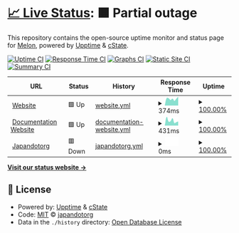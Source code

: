 # [📈 Live Status](https://upptime.github.io/upptime): <!--live status--> **🟧 Partial outage**

This repository contains the open-source uptime monitor and status page for [Melon](https://botmelon.vercel.app), powered by [Upptime](https://github.com/upptime/upptime) & [cState](https://github.com/cstate/cstate).

[![Uptime CI](https://github.com/japandotorg/melon-status/workflows/Uptime%20CI/badge.svg)](https://github.com/japandotorg/melon-status/actions?query=workflow%3A%22Uptime+CI%22)
[![Response Time CI](https://github.com/japandotorg/melon-status/workflows/Response%20Time%20CI/badge.svg)](https://github.com/japandotorg/melon-status/actions?query=workflow%3A%22Response+Time+CI%22)
[![Graphs CI](https://github.com/japandotorg/melon-status/workflows/Graphs%20CI/badge.svg)](https://github.com/japandotorg/melon-status/actions?query=workflow%3A%22Graphs+CI%22)
[![Static Site CI](https://github.com/japandotorg/melon-status/workflows/Static%20Site%20CI/badge.svg)](https://github.com/japandotorg/melon-status/actions?query=workflow%3A%22Static+Site+CI%22)
[![Summary CI](https://github.com/japandotorg/melon-status/workflows/Summary%20CI/badge.svg)](https://github.com/japandotorg/melon-status/actions?query=workflow%3A%22Summary+CI%22)

<!--start: status pages-->
<!-- This summary is generated by Upptime (https://github.com/upptime/upptime) -->
<!-- Do not edit this manually, your changes will be overwritten -->
<!-- prettier-ignore -->
| URL | Status | History | Response Time | Uptime |
| --- | ------ | ------- | ------------- | ------ |
| <img alt="" src="https://icons.duckduckgo.com/ip3/melonbot.io.ico" height="13"> [Website](https://melonbot.io) | 🟩 Up | [website.yml](https://github.com/japandotorg/Melon-Status/commits/HEAD/history/website.yml) | <details><summary><img alt="Response time graph" src="./graphs/website/response-time-week.png" height="20"> 374ms</summary><br><a href="https://status.melonbot.io/history/website"><img alt="Response time 249" src="https://img.shields.io/endpoint?url=https%3A%2F%2Fraw.githubusercontent.com%2Fjapandotorg%2FMelon-Status%2FHEAD%2Fapi%2Fwebsite%2Fresponse-time.json"></a><br><a href="https://status.melonbot.io/history/website"><img alt="24-hour response time 487" src="https://img.shields.io/endpoint?url=https%3A%2F%2Fraw.githubusercontent.com%2Fjapandotorg%2FMelon-Status%2FHEAD%2Fapi%2Fwebsite%2Fresponse-time-day.json"></a><br><a href="https://status.melonbot.io/history/website"><img alt="7-day response time 374" src="https://img.shields.io/endpoint?url=https%3A%2F%2Fraw.githubusercontent.com%2Fjapandotorg%2FMelon-Status%2FHEAD%2Fapi%2Fwebsite%2Fresponse-time-week.json"></a><br><a href="https://status.melonbot.io/history/website"><img alt="30-day response time 289" src="https://img.shields.io/endpoint?url=https%3A%2F%2Fraw.githubusercontent.com%2Fjapandotorg%2FMelon-Status%2FHEAD%2Fapi%2Fwebsite%2Fresponse-time-month.json"></a><br><a href="https://status.melonbot.io/history/website"><img alt="1-year response time 251" src="https://img.shields.io/endpoint?url=https%3A%2F%2Fraw.githubusercontent.com%2Fjapandotorg%2FMelon-Status%2FHEAD%2Fapi%2Fwebsite%2Fresponse-time-year.json"></a></details> | <details><summary><a href="https://status.melonbot.io/history/website">100.00%</a></summary><a href="https://status.melonbot.io/history/website"><img alt="All-time uptime 100.00%" src="https://img.shields.io/endpoint?url=https%3A%2F%2Fraw.githubusercontent.com%2Fjapandotorg%2FMelon-Status%2FHEAD%2Fapi%2Fwebsite%2Fuptime.json"></a><br><a href="https://status.melonbot.io/history/website"><img alt="24-hour uptime 100.00%" src="https://img.shields.io/endpoint?url=https%3A%2F%2Fraw.githubusercontent.com%2Fjapandotorg%2FMelon-Status%2FHEAD%2Fapi%2Fwebsite%2Fuptime-day.json"></a><br><a href="https://status.melonbot.io/history/website"><img alt="7-day uptime 100.00%" src="https://img.shields.io/endpoint?url=https%3A%2F%2Fraw.githubusercontent.com%2Fjapandotorg%2FMelon-Status%2FHEAD%2Fapi%2Fwebsite%2Fuptime-week.json"></a><br><a href="https://status.melonbot.io/history/website"><img alt="30-day uptime 100.00%" src="https://img.shields.io/endpoint?url=https%3A%2F%2Fraw.githubusercontent.com%2Fjapandotorg%2FMelon-Status%2FHEAD%2Fapi%2Fwebsite%2Fuptime-month.json"></a><br><a href="https://status.melonbot.io/history/website"><img alt="1-year uptime 100.00%" src="https://img.shields.io/endpoint?url=https%3A%2F%2Fraw.githubusercontent.com%2Fjapandotorg%2FMelon-Status%2FHEAD%2Fapi%2Fwebsite%2Fuptime-year.json"></a></details>
| <img alt="" src="https://icons.duckduckgo.com/ip3/guide.melonbot.io.ico" height="13"> [Documentation Website](https://guide.melonbot.io) | 🟩 Up | [documentation-website.yml](https://github.com/japandotorg/Melon-Status/commits/HEAD/history/documentation-website.yml) | <details><summary><img alt="Response time graph" src="./graphs/documentation-website/response-time-week.png" height="20"> 431ms</summary><br><a href="https://status.melonbot.io/history/documentation-website"><img alt="Response time 361" src="https://img.shields.io/endpoint?url=https%3A%2F%2Fraw.githubusercontent.com%2Fjapandotorg%2FMelon-Status%2FHEAD%2Fapi%2Fdocumentation-website%2Fresponse-time.json"></a><br><a href="https://status.melonbot.io/history/documentation-website"><img alt="24-hour response time 357" src="https://img.shields.io/endpoint?url=https%3A%2F%2Fraw.githubusercontent.com%2Fjapandotorg%2FMelon-Status%2FHEAD%2Fapi%2Fdocumentation-website%2Fresponse-time-day.json"></a><br><a href="https://status.melonbot.io/history/documentation-website"><img alt="7-day response time 431" src="https://img.shields.io/endpoint?url=https%3A%2F%2Fraw.githubusercontent.com%2Fjapandotorg%2FMelon-Status%2FHEAD%2Fapi%2Fdocumentation-website%2Fresponse-time-week.json"></a><br><a href="https://status.melonbot.io/history/documentation-website"><img alt="30-day response time 324" src="https://img.shields.io/endpoint?url=https%3A%2F%2Fraw.githubusercontent.com%2Fjapandotorg%2FMelon-Status%2FHEAD%2Fapi%2Fdocumentation-website%2Fresponse-time-month.json"></a><br><a href="https://status.melonbot.io/history/documentation-website"><img alt="1-year response time 364" src="https://img.shields.io/endpoint?url=https%3A%2F%2Fraw.githubusercontent.com%2Fjapandotorg%2FMelon-Status%2FHEAD%2Fapi%2Fdocumentation-website%2Fresponse-time-year.json"></a></details> | <details><summary><a href="https://status.melonbot.io/history/documentation-website">100.00%</a></summary><a href="https://status.melonbot.io/history/documentation-website"><img alt="All-time uptime 99.99%" src="https://img.shields.io/endpoint?url=https%3A%2F%2Fraw.githubusercontent.com%2Fjapandotorg%2FMelon-Status%2FHEAD%2Fapi%2Fdocumentation-website%2Fuptime.json"></a><br><a href="https://status.melonbot.io/history/documentation-website"><img alt="24-hour uptime 100.00%" src="https://img.shields.io/endpoint?url=https%3A%2F%2Fraw.githubusercontent.com%2Fjapandotorg%2FMelon-Status%2FHEAD%2Fapi%2Fdocumentation-website%2Fuptime-day.json"></a><br><a href="https://status.melonbot.io/history/documentation-website"><img alt="7-day uptime 100.00%" src="https://img.shields.io/endpoint?url=https%3A%2F%2Fraw.githubusercontent.com%2Fjapandotorg%2FMelon-Status%2FHEAD%2Fapi%2Fdocumentation-website%2Fuptime-week.json"></a><br><a href="https://status.melonbot.io/history/documentation-website"><img alt="30-day uptime 100.00%" src="https://img.shields.io/endpoint?url=https%3A%2F%2Fraw.githubusercontent.com%2Fjapandotorg%2FMelon-Status%2FHEAD%2Fapi%2Fdocumentation-website%2Fuptime-month.json"></a><br><a href="https://status.melonbot.io/history/documentation-website"><img alt="1-year uptime 99.99%" src="https://img.shields.io/endpoint?url=https%3A%2F%2Fraw.githubusercontent.com%2Fjapandotorg%2FMelon-Status%2FHEAD%2Fapi%2Fdocumentation-website%2Fuptime-year.json"></a></details>
| <img alt="" src="https://icons.duckduckgo.com/ip3/japandotorg.me.ico" height="13"> [Japandotorg](https://japandotorg.me) | 🟥 Down | [japandotorg.yml](https://github.com/japandotorg/Melon-Status/commits/HEAD/history/japandotorg.yml) | <details><summary><img alt="Response time graph" src="./graphs/japandotorg/response-time-week.png" height="20"> 0ms</summary><br><a href="https://status.melonbot.io/history/japandotorg"><img alt="Response time 262" src="https://img.shields.io/endpoint?url=https%3A%2F%2Fraw.githubusercontent.com%2Fjapandotorg%2FMelon-Status%2FHEAD%2Fapi%2Fjapandotorg%2Fresponse-time.json"></a><br><a href="https://status.melonbot.io/history/japandotorg"><img alt="24-hour response time 0" src="https://img.shields.io/endpoint?url=https%3A%2F%2Fraw.githubusercontent.com%2Fjapandotorg%2FMelon-Status%2FHEAD%2Fapi%2Fjapandotorg%2Fresponse-time-day.json"></a><br><a href="https://status.melonbot.io/history/japandotorg"><img alt="7-day response time 0" src="https://img.shields.io/endpoint?url=https%3A%2F%2Fraw.githubusercontent.com%2Fjapandotorg%2FMelon-Status%2FHEAD%2Fapi%2Fjapandotorg%2Fresponse-time-week.json"></a><br><a href="https://status.melonbot.io/history/japandotorg"><img alt="30-day response time 0" src="https://img.shields.io/endpoint?url=https%3A%2F%2Fraw.githubusercontent.com%2Fjapandotorg%2FMelon-Status%2FHEAD%2Fapi%2Fjapandotorg%2Fresponse-time-month.json"></a><br><a href="https://status.melonbot.io/history/japandotorg"><img alt="1-year response time 272" src="https://img.shields.io/endpoint?url=https%3A%2F%2Fraw.githubusercontent.com%2Fjapandotorg%2FMelon-Status%2FHEAD%2Fapi%2Fjapandotorg%2Fresponse-time-year.json"></a></details> | <details><summary><a href="https://status.melonbot.io/history/japandotorg">100.00%</a></summary><a href="https://status.melonbot.io/history/japandotorg"><img alt="All-time uptime 92.64%" src="https://img.shields.io/endpoint?url=https%3A%2F%2Fraw.githubusercontent.com%2Fjapandotorg%2FMelon-Status%2FHEAD%2Fapi%2Fjapandotorg%2Fuptime.json"></a><br><a href="https://status.melonbot.io/history/japandotorg"><img alt="24-hour uptime 100.00%" src="https://img.shields.io/endpoint?url=https%3A%2F%2Fraw.githubusercontent.com%2Fjapandotorg%2FMelon-Status%2FHEAD%2Fapi%2Fjapandotorg%2Fuptime-day.json"></a><br><a href="https://status.melonbot.io/history/japandotorg"><img alt="7-day uptime 100.00%" src="https://img.shields.io/endpoint?url=https%3A%2F%2Fraw.githubusercontent.com%2Fjapandotorg%2FMelon-Status%2FHEAD%2Fapi%2Fjapandotorg%2Fuptime-week.json"></a><br><a href="https://status.melonbot.io/history/japandotorg"><img alt="30-day uptime 100.00%" src="https://img.shields.io/endpoint?url=https%3A%2F%2Fraw.githubusercontent.com%2Fjapandotorg%2FMelon-Status%2FHEAD%2Fapi%2Fjapandotorg%2Fuptime-month.json"></a><br><a href="https://status.melonbot.io/history/japandotorg"><img alt="1-year uptime 92.53%" src="https://img.shields.io/endpoint?url=https%3A%2F%2Fraw.githubusercontent.com%2Fjapandotorg%2FMelon-Status%2FHEAD%2Fapi%2Fjapandotorg%2Fuptime-year.json"></a></details>

<!--end: status pages-->

[**Visit our status website →**](https://upptime.github.io/upptime)

## 📄 License

- Powered by: [Upptime](https://github.com/upptime/upptime) & [cState](https://github.com/cstate/cstate)
- Code: [MIT](./LICENSE) © [japandotorg](https://japandotorg.me)
- Data in the `./history` directory: [Open Database License](https://opendatacommons.org/licenses/odbl/1-0/)
